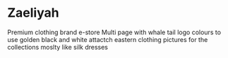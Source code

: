 # Zaeliyah
Premium clothing brand e-store
Multi page
with whale tail logo
colours to use golden black and white
attactch eastern clothing pictures for the collections moslty like silk dresses
